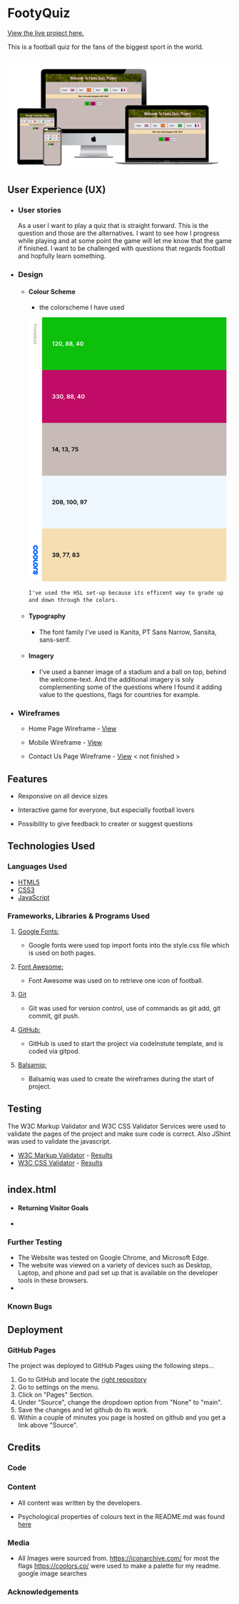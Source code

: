 # FootyQuiz

[View the live project here.](https://awrelh.github.io/FootyQuiz/)

This is a football quiz for the fans of the biggest sport in the world.

<h2 align="center"><img src="assets/images/forREADME/mockup.png"></h2>

## User Experience (UX)

-   ### User stories

    As a user I want to play a quiz that is straight forward. 
    This is the question and those are the alternatives. I want to see how I progress while playing and at some point the game will let me know that the game if finished. I want to be challenged with questions that regards football and hopfully learn something. 



-   ### Design
    -   #### Colour Scheme
        -  the colorscheme I have used 
        
        ![](assets/images/forREADME/colors.png)
        
            I've used the HSL set-up because its efficent way to grade up and down through the colors. 
    -   #### Typography
        -   The font family I've used is Kanita, PT Sans Narrow, Sansita, sans-serif.
    -   #### Imagery
        -   I've used a banner image of a stadium and a ball on top, behind the welcome-text. And the additional imagery is soly complementing some of the questions where I found it adding value to the questions, flags for countries for example. 

*   ### Wireframes

    -   Home Page Wireframe - [View](assets/images/forREADME/footyQuizDesktop.png)

    -   Mobile Wireframe - [View](assets/images/forREADME/footyQuizMobile.png)

    -   Contact Us Page Wireframe - [View](https://github.com/) < not finished >

## Features

-   Responsive on all device sizes

-   Interactive game for everyone, but especially football lovers

-   Possibility to give feedback to creater or suggest questions



## Technologies Used

### Languages Used

-   [HTML5](https://en.wikipedia.org/wiki/HTML5)
-   [CSS3](https://en.wikipedia.org/wiki/Cascading_Style_Sheets)
-   [JavaScript](https://en.wikipedia.org/wiki/JavaScript)

### Frameworks, Libraries & Programs Used

1. [Google Fonts:](https://fonts.google.com/)
    - Google fonts were used top import fonts into the style.css file which is used on both pages.
1. [Font Awesome:](https://fontawesome.com/)
    - Font Awesome was used on to retrieve one icon of football. 
1. [Git](https://git-scm.com/)
    - Git was used for version control, use of commands as git add, git commit, git push. 
1. [GitHub:](https://github.com/)
    - GitHub is used to start the project via codeInstute template, and is coded via gitpod. 

1. [Balsamiq:](https://balsamiq.com/)
    - Balsamiq was used to create the wireframes during the start of project.

## Testing

The W3C Markup Validator and W3C CSS Validator Services were used to validate the pages of the project and make sure code is correct. Also JShint was used to validate the javascript. 

-   [W3C Markup Validator](https://jigsaw.w3.org/css-validator/#validate_by_input) - [Results](https://github.com/)
-   [W3C CSS Validator](https://jigsaw.w3.org/css-validator/#validate_by_input) - [Results](https://github.com/)

#
## index.html
    

-   #### Returning Visitor Goals

   

- 
### Further Testing

-   The Website was tested on Google Chrome, and Microsoft Edge.
-   The website was viewed on a variety of devices such as Desktop, Laptop, and phone and pad set up that is available on the developer tools in these browsers. 
-   

### Known Bugs



## Deployment

### GitHub Pages

The project was deployed to GitHub Pages using the following steps...

1. Go to GitHub and locate the [right repository](https://github.com/AwrelH/FootyQuiz)
2. Go to settings on the menu.  
3. Click on "Pages" Section.
4. Under "Source", change the dropdown option from "None" to "main".
5. Save the changes and let github do its work.
6. Within a couple of minutes you page is hosted on github and you get a link above "Source".

## Credits

### Code


### Content

-   All content was written by the developers.

-   Psychological properties of colours text in the README.md was found [here](http://www.colour-affects.co.uk/psychological-properties-of-colours)

### Media

-   All Images were sourced from.
    https://iconarchive.com/ for most the flags
    https://coolors.co/ were used to make a palette for my readme.
    google image searches
### Acknowledgements

